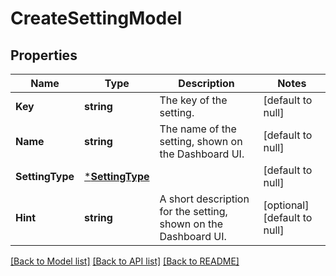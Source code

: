 # CreateSettingModel

## Properties
Name | Type | Description | Notes
------------ | ------------- | ------------- | -------------
**Key** | **string** | The key of the setting. | [default to null]
**Name** | **string** | The name of the setting, shown on the Dashboard UI. | [default to null]
**SettingType** | [***SettingType**](SettingType.md) |  | [default to null]
**Hint** | **string** | A short description for the setting, shown on the Dashboard UI. | [optional] [default to null]

[[Back to Model list]](../README.md#documentation-for-models) [[Back to API list]](../README.md#documentation-for-api-endpoints) [[Back to README]](../README.md)

